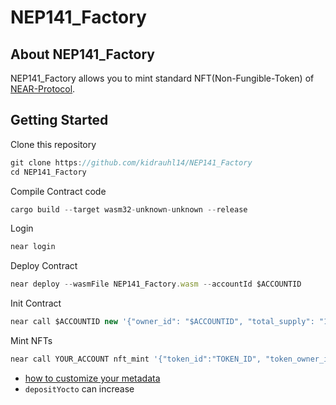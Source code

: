 # NEP141_Factory

## About NEP141_Factory
NEP141_Factory allows you to mint standard NFT(Non-Fungible-Token) of [NEAR-Protocol](https://github.com/near/NEPs/blob/ea409f07f8/specs/Standards/NonFungibleToken/Core.md).

## Getting Started
Clone this repository

```jsx
git clone https://github.com/kidrauhl14/NEP141_Factory
cd NEP141_Factory
```

Compile Contract code

```jsx
cargo build --target wasm32-unknown-unknown --release
```

Login
```jsx
near login
```

Deploy Contract

```jsx
near deploy --wasmFile NEP141_Factory.wasm --accountId $ACCOUNTID
```

Init Contract

```jsx
near call $ACCOUNTID new '{"owner_id": "$ACCOUNTID", "total_supply": "1000000000000000", "metadata": { "spec": "ft-1.0.0", "name": "$TOKEN_NAME", "symbol": "GGB", "decimals": 8 }}' --accountId $ACCOUNTID
```

Mint NFTs
```jsx
near call YOUR_ACCOUNT nft_mint '{"token_id":"TOKEN_ID", "token_owner_id":"OWNER_ACCOUNT", "token_metadata":{"title":"TOKEN_TITLE", "media" : "YOUR_MEDIA" }}' --accountId YOUR_ACCOUNT --depositYocto 6380000000000000000000
```
- [how to customize your metadata](https://github.com/near/NEPs/blob/ea409f07f8/specs/Standards/NonFungibleToken/Metadata.md#interface)
- ``depositYocto`` can increase
